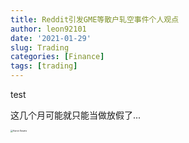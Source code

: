 ```yaml
---
title: Reddit引发GME等散户轧空事件个人观点
author: leon92101
date: '2021-01-29'
slug: Trading
categories: [Finance]
tags: [trading]
---
```


test

这几个月可能就只能当做放假了...

<img src="https://files.catbox.moe/2odprl.jpg" alt="Aaron Swartz" style="zoom: 25%;" />